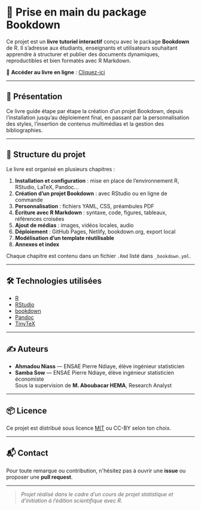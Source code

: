 # 📘 Prise en main du package Bookdown

Ce projet est un **livre tutoriel interactif** conçu avec le package **Bookdown** de R. Il s’adresse aux étudiants, enseignants et utilisateurs souhaitant apprendre à structurer et publier des documents dynamiques, reproductibles et bien formatés avec R Markdown.

🔗 **Accéder au livre en ligne** : [Cliquez-ici](https://bookdown.org/ahmadouniass2/Atlas_des_dynamiques_environnementales_du_Sahel/)

---

## 📖 Présentation

Ce livre guide étape par étape la création d’un projet Bookdown, depuis l’installation jusqu’au déploiement final, en passant par la personnalisation des styles, l’insertion de contenus multimédias et la gestion des bibliographies.

---

## 🧱 Structure du projet

Le livre est organisé en plusieurs chapitres :

1. **Installation et configuration** : mise en place de l’environnement R, RStudio, LaTeX, Pandoc...
2. **Création d’un projet Bookdown** : avec RStudio ou en ligne de commande
3. **Personnalisation** : fichiers YAML, CSS, préambules PDF
4. **Écriture avec R Markdown** : syntaxe, code, figures, tableaux, références croisées
5. **Ajout de médias** : images, vidéos locales, audio
6. **Déploiement** : GitHub Pages, Netlify, bookdown.org, export local
7. **Modélisation d’un template réutilisable**
8. **Annexes et index**

Chaque chapitre est contenu dans un fichier `.Rmd` listé dans `_bookdown.yml`.


---

## 🛠️ Technologies utilisées

- [R]([https://cran.r-project.org/])
- [RStudio]([https://posit.co/])
- [bookdown]([https://bookdown.org/])
- [Pandoc]([https://pandoc.org/])
- [TinyTeX]([https://yihui.org/tinytex/])

---

## ✍️ Auteurs

- **Ahmadou Niass** — ENSAE Pierre Ndiaye, élève ingénieur statisticien
- **Samba Sow** — ENSAE Pierre Ndiaye, élève ingénieur statisticien économiste  
Sous la supervision de **M. Aboubacar HEMA**, Research Analyst

---

## 📦 Licence

Ce projet est distribué sous licence [MIT](LICENSE) ou CC-BY selon ton choix.

---

## 📬 Contact

Pour toute remarque ou contribution, n'hésitez pas à ouvrir une **issue** ou proposer une **pull request**.

---

> _Projet réalisé dans le cadre d’un cours de projet statistique et d’initiation à l’édition scientifique avec R._
